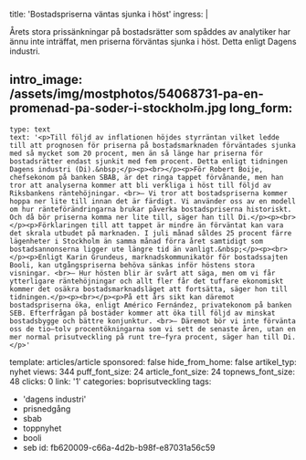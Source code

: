 title: 'Bostadspriserna väntas sjunka i höst'
ingress: |
  <p>Årets stora prissänkningar på bostadsrätter som spåddes av analytiker har ännu inte inträffat, men priserna förväntas sjunka i höst. Detta enligt Dagens industri.
  </p>
  
intro_image: /assets/img/mostphotos/54068731-pa-en-promenad-pa-soder-i-stockholm.jpg
long_form:
  -
    type: text
    text: '<p>Till följd av inflationen höjdes styrräntan vilket ledde till att prognosen för priserna på bostadsmarknaden förväntades sjunka med så mycket som 20 procent, men än så länge har priserna för bostadsrätter endast sjunkit med fem procent. Detta enligt tidningen Dagens industri (Di).&nbsp;</p><p><br></p><p>För Robert Boije, chefsekonom på banken SBAB, är det ringa tappet förvånande, men han tror att analyserna kommer att bli verkliga i höst till följd av Riksbankens räntehöjningar. <br>– Vi tror att bostadspriserna kommer hoppa ner lite till innan det är färdigt. Vi använder oss av en modell om hur ränteförändringarna brukar påverka bostadspriserna historiskt. Och då bör priserna komma ner lite till, säger han till Di.</p><p><br></p><p>Förklaringen till att tappet är mindre än förväntat kan vara det skrala utbudet på marknaden. I juli månad såldes 25 procent färre lägenheter i Stockholm än samma månad förra året samtidigt som bostadsannonserna ligger ute längre tid än vanligt.&nbsp;</p><p><br></p><p>Enligt Karin Grundeus, marknadskommunikatör för bostadssajten Booli, kan utgångspriserna behöva sänkas inför höstens stora visningar. <br>– Hur hösten blir är svårt att säga, men om vi får ytterligare räntehöjningar och allt fler får det tuffare ekonomiskt kommer det osäkra bostadsmarknadsläget att fortsätta, säger hon till tidningen.</p><p><br></p><p>På ett års sikt kan däremot bostadspriserna öka, enligt Américo Fernández, privatekonom på banken SEB. Efterfrågan på bostäder kommer att öka till följd av minskat bostadsbygge och bättre konjunktur. <br>– Däremot bör vi inte förvänta oss de tio–tolv procentökningarna som vi sett de senaste åren, utan en mer normal prisutveckling på runt tre–fyra procent, säger han till Di.</p>'
template: articles/article
sponsored: false
hide_from_home: false
artikel_typ: nyhet
views: 344
puff_font_size: 24
article_font_size: 24
topnews_font_size: 48
clicks: 0
link: '1'
categories: boprisutveckling
tags:
  - 'dagens industri'
  - prisnedgång
  - sbab
  - toppnyhet
  - booli
  - seb
id: fb620009-c66a-4d2b-b98f-e87031a56c59
